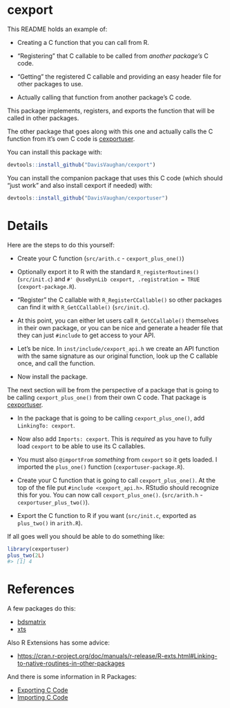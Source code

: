
<!-- README.md is generated from README.Rmd. Please edit that file -->

# cexport

This README holds an example of:

  - Creating a C function that you can call from R.

  - “Registering” that C callable to be called from *another package’s*
    C code.

  - “Getting” the registered C callable and providing an easy header
    file for other packages to use.

  - Actually calling that function from another package’s C code.

This package implements, registers, and exports the function that will
be called in other packages.

The other package that goes along with this one and actually calls the C
function from it’s own C code is
[cexportuser](https://github.com/DavisVaughan/cexportuser).

You can install this package with:

``` r
devtools::install_github("DavisVaughan/cexport")
```

You can install the companion package that uses this C code (which
should “just work” and also install cexport if needed) with:

``` r
devtools::install_github("DavisVaughan/cexportuser")
```

# Details

Here are the steps to do this yourself:

  - Create your C function (`src/arith.c` - `cexport_plus_one()`)

  - Optionally export it to R with the standard `R_registerRoutines()`
    (`src/init.c`) and `#' @useDynLib cexport, .registration = TRUE`
    (`cexport-package.R`).

  - “Register” the C callable with `R_RegisterCCallable()` so other
    packages can find it with `R_GetCCallable()` (`src/init.c`).

  - At this point, you can either let users call `R_GetCCallable()`
    themselves in their own package, or you can be nice and generate a
    header file that they can just `#include` to get access to your API.

  - Let’s be nice. In `inst/include/cexport_api.h` we create an API
    function with the same signature as our original function, look up
    the C callable once, and call the function.

  - Now install the package.

The next section will be from the perspective of a package that is going
to be calling `cexport_plus_one()` from their own C code. That package
is [cexportuser](https://github.com/DavisVaughan/cexportuser).

  - In the package that is going to be calling `cexport_plus_one()`, add
    `LinkingTo: cexport`.

  - Now also add `Imports: cexport`. This is *required* as you have to
    fully load `cexport` to be able to use its C callables.

  - You must also `@importFrom` *something* from `cexport` so it gets
    loaded. I imported the `plus_one()` function
    (`cexportuser-package.R`).

  - Create your C function that is going to call `cexport_plus_one()`.
    At the top of the file put `#include <cexport_api.h>`. RStudio
    should recognize this for you. You can now call
    `cexport_plus_one()`. (`src/arith.h` - `cexportuser_plus_two()`).

  - Export the C function to R if you want (`src/init.c`, exported as
    `plus_two()` in `arith.R`).

If all goes well you should be able to do something like:

``` r
library(cexportuser)
plus_two(2L)
#> [1] 4
```

# References

A few packages do this:

  - [bdsmatrix](https://github.com/cran/bdsmatrix)
  - [xts](https://github.com/joshuaulrich/xts)

Also R Extensions has some
    advice:

  - <https://cran.r-project.org/doc/manuals/r-release/R-exts.html#Linking-to-native-routines-in-other-packages>

And there is some information in R Packages:

  - [Exporting C Code](https://r-pkgs.org/src.html#c-export)
  - [Importing C Code](https://r-pkgs.org/src.html#c-import)
